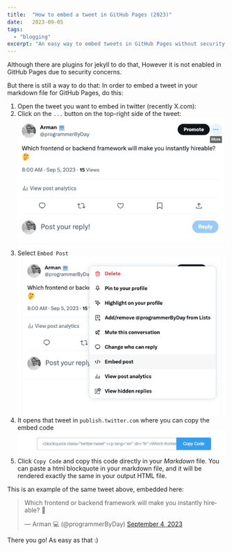 ```yaml
---
title:  "How to embed a tweet in GitHub Pages (2023)"
date:   2023-09-05
tags: 
  - "blogging"
excerpt: "An easy way to embed tweets in GitHub Pages without security concerns"
---
```

Although there are plugins for jekyll to do that, However it is not enabled in GitHub Pages due to security concerns.

But there is still a way to do that:
In order to embed a tweet in your markdown file for GitHub Pages, do this:

1. Open the tweet you want to embed in twitter (recently X.com):
2. Click on the `...` button on the top-right side of the tweet:
![How to embed a tweet in GitHub Pages - Step 1](/img/posts/embed-tweet-1.png)
3. Select `Embed Post`
![How to embed a tweet in GitHub Pages - Step 2](/img/posts/embed-tweet-2.png)
4. It opens that tweet in `publish.twitter.com` where you can copy the embed code
![How to embed a tweet in GitHub Pages - Step 3](/img/posts/embed-tweet-3.png)
5. Click `Copy Code` and copy this code directly in your *Markdown* file. You can paste a html blockquote in your markdown file, and it will be rendered exactly the same in your output HTML file.

This is an example of the same tweet above, embedded here:

<blockquote class="twitter-tweet"><p lang="en" dir="ltr">Which frontend or backend framework will make you instantly hireable? 🤔</p>&mdash; Arman 💻 (@programmerByDay) <a href="https://twitter.com/programmerByDay/status/1698818446795145521?ref_src=twsrc%5Etfw">September 4, 2023</a></blockquote> <script async src="https://platform.twitter.com/widgets.js" charset="utf-8"></script>


There you go! As easy as that :) 